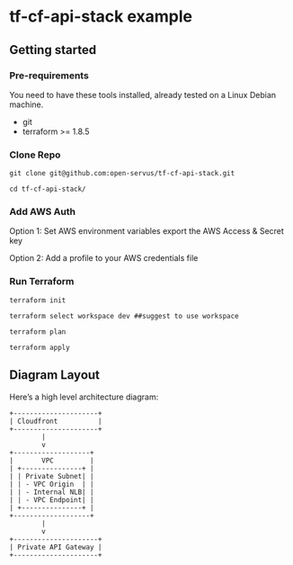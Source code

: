 # tf-cf-api-stack example

## Getting started

### Pre-requirements
You need to have these tools installed, already tested on a Linux Debian machine.
* git
* terraform >= 1.8.5


### Clone Repo
`git clone git@github.com:open-servus/tf-cf-api-stack.git`

`cd tf-cf-api-stack/`

### Add AWS Auth
Option 1: Set AWS environment variables
export the AWS Access & Secret key

Option 2: Add a profile to your AWS credentials file

### Run Terraform
```
terraform init

terraform select workspace dev ##suggest to use workspace

terraform plan

terraform apply
```

## Diagram Layout

Here’s a high level architecture diagram:
```
+---------------------+
| Cloudfront          |
+---------------------+
        |
        v
+-------------------+
|       VPC         |
| +---------------+ |
| | Private Subnet| |
| | - VPC Origin  | |
| | - Internal NLB| |
| | - VPC Endpoint| |
| +---------------+ |
+-------------------+
        |
        v
+---------------------+
| Private API Gateway |
+---------------------+
```